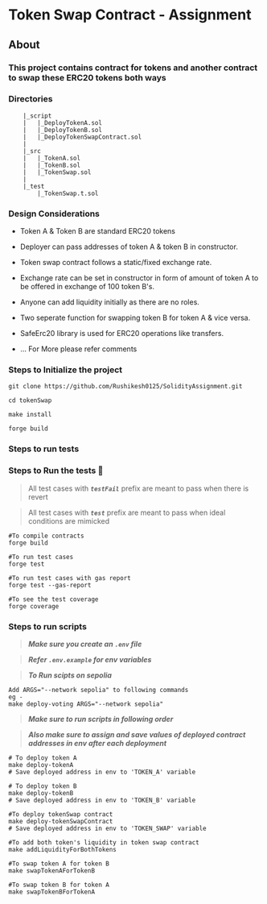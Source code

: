 # Token Swap Contract - Assignment

## About

### This project contains contract for tokens and another contract to swap these ERC20 tokens both ways

### Directories

```
    |_script
    |   |_DeployTokenA.sol
    |   |_DeployTokenB.sol
    |   |_DeployTokenSwapContract.sol
    |
    |_src
    |   |_TokenA.sol
    |   |_TokenB.sol
    |   |_TokenSwap.sol
    |
    |_test
        |_TokenSwap.t.sol

```

### Design Considerations

- Token A & Token B are standard ERC20 tokens

- Deployer can pass addresses of token A & token B in constructor.

- Token swap contract follows a static/fixed exchange rate.

- Exchange rate can be set in constructor in form of amount of token A to be offered in exchange of 100 token B's.

- Anyone can add liquidity initially as there are no roles.

- Two seperate function for swapping token B for token A & vice versa.

- SafeErc20 library is used for ERC20 operations like transfers.

- ... For More please refer comments

### Steps to Initialize the project

```
git clone https://github.com/Rushikesh0125/SolidityAssignment.git

cd tokenSwap

make install

forge build
```

### Steps to run tests

### Steps to Run the tests 🔧 <a name = "tests"></a>

> All test cases with **_`testFail`_** prefix are meant to pass when there is revert

> All test cases with **_`test`_** prefix are meant to pass when ideal conditions are mimicked

```
#To compile contracts
forge build

#To run test cases
forge test

#To run test cases with gas report
forge test --gas-report

#To see the test coverage
forge coverage
```

### Steps to run scripts

> **_Make sure you create an `.env` file_**

> **_Refer `.env.example` for env variables_**

> **_To Run scipts on sepolia_**

```
Add ARGS="--network sepolia" to following commands
eg -
make deploy-voting ARGS="--network sepolia"
```

> **_Make sure to run scripts in following order_**

> **_Also make sure to assign and save values of deployed contract addresses in env after each deployment_**

```
# To deploy token A
make deploy-tokenA
# Save deployed address in env to 'TOKEN_A' variable

# To deploy token B
make deploy-tokenB
# Save deployed address in env to 'TOKEN_B' variable

#To deploy tokenSwap contract
make deploy-tokenSwapContract
# Save deployed address in env to 'TOKEN_SWAP' variable

#To add both token's liquidity in token swap contract
make addLiquidityForBothTokens

#To swap token A for token B
make swapTokenAForTokenB

#To swap token B for token A
make swapTokenBForTokenA

```
